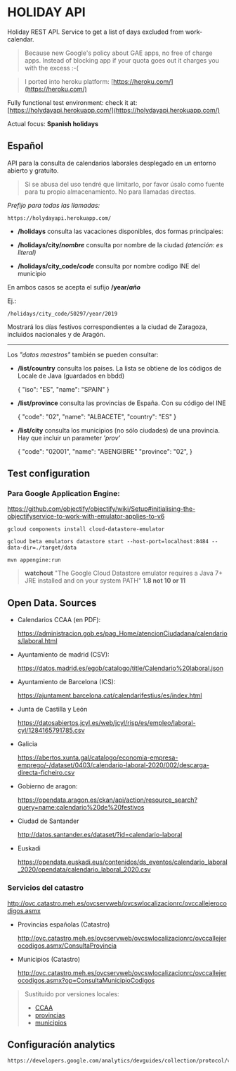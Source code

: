# HOLIDAY API

Holiday REST API. Service to get a list of days excluded from work-calendar.

> Because new Google's policy about GAE apps, no free of charge apps. Instead of blocking app if your quota goes out it charges you with the excess :-(

> I ported into heroku platform: [https://heroku.com/](https://heroku.com/)

Fully functional test environment: check it at: [https://holydayapi.herokuapp.com/](https://holydayapi.herokuapp.com/)

Actual focus: **Spanish holidays**

## Español

API para la consulta de calendarios laborales desplegado en un entorno abierto y gratuito.

> Si se abusa del uso tendré que limitarlo, por favor úsalo como fuente para tu propio almacenamiento.
No para llamadas directas.

_Prefijo para todas las llamadas:_
 
    https://holydayapi.herokuapp.com/
    
* **/holidays** consulta las vacaciones disponibles, dos formas principales:

* **/holidays/city/_nombre_** consulta por nombre de la ciudad _(atención: es literal)_

* **/holidays/city_code/_code_** consulta por nombre codigo INE del municipio

En ambos casos se acepta el sufijo **/year/_año_**

Ej.: 

    /holidays/city_code/50297/year/2019
    
Mostrará los días festivos correspondientes a la ciudad de Zaragoza, incluidos nacionales y de Aragón.

---

Los _"datos maestros"_ también se pueden consultar:
    
* **/list/country**    consulta los paises. La lista se obtiene de los códigos de Locale de Java (guardados en bbdd)
    
    {
    "iso": "ES",
    "name": "SPAIN"
    }
    
* **/list/province**   consulta las provincias de España. Con su código del INE

    {
    "code": "02",
    "name": "ALBACETE",
    "country": "ES"
    }

* **/list/city**       consulta los municipios (no sólo ciudades) de una provincia. Hay que incluir un parameter _'prov'_

    {
    "code": "02001",
    "name": "ABENGIBRE"
    "province": "02",
    }
    

## Test configuration

### Para Google Application Engine:

https://github.com/objectify/objectify/wiki/Setup#initialising-the-objectifyservice-to-work-with-emulator-applies-to-v6

    gcloud components install cloud-datastore-emulator
    
    gcloud beta emulators datastore start --host-port=localhost:8484 --data-dir=./target/data
    
    mvn appengine:run
    
>**watchout** "The Google Cloud Datastore emulator requires a Java 7+ JRE installed and on your system PATH" 
**1.8 not 10 or 11**
    
## Open Data. Sources

* Calendarios CCAA (en PDF):

    https://administracion.gob.es/pag_Home/atencionCiudadana/calendarios/laboral.html

* Ayuntamiento de madrid (CSV):

    https://datos.madrid.es/egob/catalogo/title/Calendario%20laboral.json

* Ayuntamiento de Barcelona (ICS):

    https://ajuntament.barcelona.cat/calendarifestius/es/index.html
    
* Junta de Castilla y León

    https://datosabiertos.jcyl.es/web/jcyl/risp/es/empleo/laboral-cyl/1284165791785.csv
    
* Galicia

    https://abertos.xunta.gal/catalogo/economia-empresa-emprego/-/dataset/0403/calendario-laboral-2020/002/descarga-directa-ficheiro.csv

* Gobierno de aragon:

    https://opendata.aragon.es/ckan/api/action/resource_search?query=name:calendario%20de%20festivos
    
* Ciudad de Santander

    http://datos.santander.es/dataset/?id=calendario-laboral
    
* Euskadi

    https://opendata.euskadi.eus/contenidos/ds_eventos/calendario_laboral_2020/opendata/calendario_laboral_2020.csv
    
### Servicios del catastro

http://ovc.catastro.meh.es/ovcservweb/ovcswlocalizacionrc/ovccallejerocodigos.asmx
    
* Provincias españolas (Catastro)

    http://ovc.catastro.meh.es/ovcservweb/ovcswlocalizacionrc/ovccallejerocodigos.asmx/ConsultaProvincia
    
* Municipios (Catastro)

    http://ovc.catastro.meh.es/ovcservweb/ovcswlocalizacionrc/ovccallejerocodigos.asmx?op=ConsultaMunicipioCodigos

> Sustituido por versiones locales:
>
> * [CCAA](data/comunidades_autonomas.json)
> * [provincias](data/provincias.json)
> * [municipios](data/municipios.json)

## Configuracíón analytics

    https://developers.google.com/analytics/devguides/collection/protocol/v1/devguide